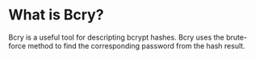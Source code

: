 # What is Bcry?
Bcry is a useful tool for descripting bcrypt hashes. Bcry uses the brute-force method to find the corresponding password from the hash result.

